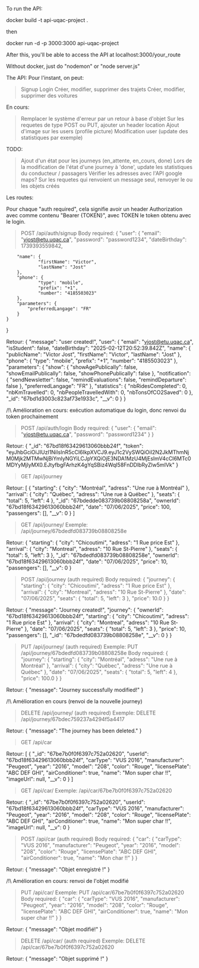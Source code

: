 To run the API:

docker build -t api-uqac-project .

then

docker run -d -p 3000:3000 api-uqac-project

After this, you'll be able to access the API at localhost:3000/your_route


Without docker, just do "nodemon" or "node server.js"


The API:
Pour l'instant, on peut:
> Signup
> Login
> Créer, modifier, supprimer des trajets
> Créer, modifier, supprimer des voitures

En cours:
> Remplacer le système d'erreur par un retour à base d'objet
> Sur les requetes de type POST ou PUT, ajouter un header location
> Ajout d'image sur les users (profile picture)
> Modification user (update des statistiques par exemple)

TODO:
> Ajout d'un état pour les journeys (en_attente, en_cours, done)
> Lors de la modification de l'état d'une journey à 'done', update les statistiques du conducteur / passagers
> Vérifier les adresses avec l'API google maps?
> Sur les requetes qui renvoient un message seul, renvoyer le ou les objets créés 



Les routes:

Pour chaque "auth required", cela signifie avoir un header Authorization avec comme contenu "Bearer {TOKEN}", avec TOKEN le token obtenu avec le login.  


> POST /api/auth/signup
Body required:
{
	"user": {
		"email": "vjost@etu.uqac.ca",
		"password": "password1234",
		"dateBirthday": 1739393559842,

		"name": {
				"firstName": "Victor",
				"lastName": "Jost"
		},
		"phone": {
				"type": "mobile",
				"prefix": "+1",
				"number": "4185503023"
		},
		"parameters": {
			"preferredLangage": "FR"
		}
	}
}

Retour:
{
	"message": "user created!",
	"user": {
		"email": "vjost@etu.uqac.ca",
		"isStudent": false,
		"dateBirthday": "2025-02-12T20:52:39.842Z",
		"name": {
			"publicName": "Victor Jost",
			"firstName": "Victor",
			"lastName": "Jost"
		},
		"phone": {
			"type": "mobile",
			"prefix": "+1",
			"number": "4185503023"
		},
		"parameters": {
			"show": {
				"showAgePublically": false,
				"showEmailPublically": false,
				"showPhonePublically": false
			},
			"notification": {
				"sendNewsletter": false,
				"remindEvaluations": false,
				"remindDeparture": false
			},
			"preferredLangage": "FR"
		},
		"statistics": {
			"nbRidesCompleted": 0,
			"nbKmTravelled": 0,
			"nbPeopleTravelledWith": 0,
			"nbTonsOfCO2Saved": 0
		},
		"_id": "67bd1d3003c823af73e1933c",
		"__v": 0
	}
}

/!\ Amélioration en cours: exécution automatique du login, donc renvoi du token prochainement


> POST /api/auth/login
Body required:
{
	"user": {
		"email": "vjost@etu.uqac.ca",
		"password": "password1234"
	}
}

Retour:
{
	"_id": "67bd18f63429613060bbb24f",
	"token": "eyJhbGciOiJIUzI1NiIsInR5cCI6IkpXVCJ9.eyJ1c2VySWQiOiI2N2JkMThmNjM0Mjk2MTMwNjBiYmIyNGYiLCJpYXQiOjE3NDA1MzU4MjEsImV4cCI6MTc0MDYyMjIyMX0.EJtyfbgFArhzK4gYqSBiz4WqI58FnDDlbRyZlw5mIVk"
}


> GET /api/journey

Retour: 
[
	{
		"starting": {
			"city": "Montréal",
			"adress": "Une rue à Montréal"
		},
		"arrival": {
			"city": "Québec",
			"adress": "Une rue à Québec"
		},
		"seats": {
			"total": 5,
			"left": 4
		},
		"_id": "67bdedde083739b08808258a",
		"ownerId": "67bd18f63429613060bbb24f",
		"date": "07/06/2025",
		"price": 100,
		"passengers": [],
		"__v": 0
	}
]


> GET /api/journey/<id>
Exemple: /api/journey/67bdedfd083739b08808258e

Retour:
{
	"starting": {
		"city": "Chicoutimi",
		"adress": "1 Rue price Est"
	},
	"arrival": {
		"city": "Montreal",
		"adress": "10 Rue St-Pierre"
	},
	"seats": {
		"total": 5,
		"left": 3
	},
	"_id": "67bdedfd083739b08808258e",
	"ownerId": "67bd18f63429613060bbb24f",
	"date": "07/06/2025",
	"price": 10,
	"passengers": [],
	"__v": 0
}


> POST /api/journey (auth required)
Body required:
{
	"journey": {
		"starting": {
			"city": "Chicoutimi",
			"adress": "1 Rue price Est"
		},
		"arrival": {
			"city": "Montreal",
			"adress": "10 Rue St-Pierre"
		},
		"date": "07/06/2025",
		"seats": {
			"total": 5,
			"left": 3
		},
		"price": 10.0
	}
}

Retour:
{
	"message": "Journey created!",
	"journey": {
		"ownerId": "67bd18f63429613060bbb24f",
		"starting": {
			"city": "Chicoutimi",
			"adress": "1 Rue price Est"
		},
		"arrival": {
			"city": "Montreal",
			"adress": "10 Rue St-Pierre"
		},
		"date": "07/06/2025",
		"seats": {
			"total": 5,
			"left": 3
		},
		"price": 10,
		"passengers": [],
		"_id": "67bdedfd083739b08808258e",
		"__v": 0
	}
}


> PUT /api/journey/<id> (auth required)
Exemple: PUT /api/journey/67bdedfd083739b08808258e
Body required:
{
	"journey": {
		"starting": {
			"city": "Montréal",
			"adress": "Une rue à Montréal"
		},
		"arrival": {
			"city": "Québec",
			"adress": "Une rue à Québec"
		},
		"date": "07/06/2025",
		"seats": {
			"total": 5,
			"left": 4
		},
		"price": 100.0
	}
}

Retour:
{
	"message": "Journey successfully modified!"
}

/!\ Amélioration en cours (renvoi de la nouvelle journey)


> DELETE /api/journey/<id> (auth required)
Exemple: DELETE /api/journey/67bdec759237a4294f5a4417

Retour:
{
	"message": "The journey has been deleted."
}


> GET /api/car

Retour:
[
    {
        "_id": "67be7b0f0f6397c752a02620",
        "userId": "67bd18f63429613060bbb24f",
        "carType": "VUS 2016",
        "manufacturer": "Peugeot",
        "year": "2016",
        "model": "208",
        "color": "Rouge",
        "licensePlate": "ABC DEF GHI",
        "airConditioner": true,
        "name": "Mon super char !!",
        "imageUrl": null,
        "__v": 0
    }
]


> GET /api/car/<id>
Exemple: /api/car/67be7b0f0f6397c752a02620

Retour:
{
	"_id": "67be7b0f0f6397c752a02620",
	"userId": "67bd18f63429613060bbb24f",
	"carType": "VUS 2016",
	"manufacturer": "Peugeot",
	"year": "2016",
	"model": "208",
	"color": "Rouge",
	"licensePlate": "ABC DEF GHI",
	"airConditioner": true,
	"name": "Mon super char !!",
	"imageUrl": null,
	"__v": 0
}


> POST /api/car (auth required)
Body required:
{
	"car": {
		"carType": "VUS 2016",
		"manufacturer": "Peugeot",
		"year": "2016",
		"model": "208",
		"color": "Rouge",
		"licensePlate": "ABC DEF GHI",
		"airConditioner": true,
		"name": "Mon char !!"
	}
}

Retour:
{
	"message": "Objet enregistré !"
}

/!\ Amélioration en cours: renvoi de l'objet modifié


> PUT /api/car/<id>
Exemple: PUT /api/car/67be7b0f0f6397c752a02620
Body required:
{
	"car": {
		"carType": "VUS 2016",
		"manufacturer": "Peugeot",
		"year": "2016",
		"model": "208",
		"color": "Rouge",
		"licensePlate": "ABC DEF GHI",
		"airConditioner": true,
		"name": "Mon super char !!"
	}
}

Retour:
{
	"message": "Objet modifié!"
}


> DELETE /api/car/<id> (auth required)
Exemple: DELETE /api/car/67be7b0f0f6397c752a02620

Retour:
{
	"message": "Objet supprimé !"
}